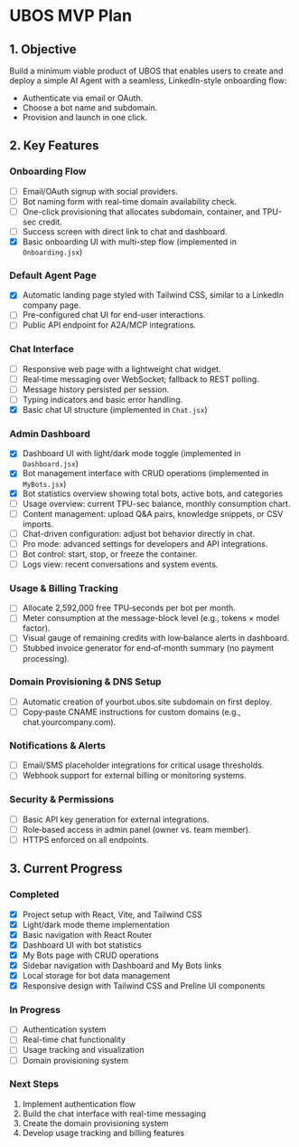 # UBOS MVP Plan

## 1. Objective

Build a minimum viable product of UBOS that enables users to create and deploy a simple AI Agent with a seamless, LinkedIn-style onboarding flow:

- Authenticate via email or OAuth.
- Choose a bot name and subdomain.
- Provision and launch in one click.

## 2. Key Features

### Onboarding Flow

- [ ] Email/OAuth signup with social providers.
- [ ] Bot naming form with real-time domain availability check.
- [ ] One-click provisioning that allocates subdomain, container, and TPU-sec credit.
- [ ] Success screen with direct link to chat and dashboard.
- [x] Basic onboarding UI with multi-step flow (implemented in `Onboarding.jsx`)

### Default Agent Page

- [x] Automatic landing page styled with Tailwind CSS, similar to a LinkedIn company page.
- [ ] Pre-configured chat UI for end-user interactions.
- [ ] Public API endpoint for A2A/MCP integrations.

### Chat Interface

- [ ] Responsive web page with a lightweight chat widget.
- [ ] Real‑time messaging over WebSocket; fallback to REST polling.
- [ ] Message history persisted per session.
- [ ] Typing indicators and basic error handling.
- [x] Basic chat UI structure (implemented in `Chat.jsx`)

### Admin Dashboard

- [x] Dashboard UI with light/dark mode toggle (implemented in `Dashboard.jsx`)
- [x] Bot management interface with CRUD operations (implemented in `MyBots.jsx`)
- [x] Bot statistics overview showing total bots, active bots, and categories
- [ ] Usage overview: current TPU-sec balance, monthly consumption chart.
- [ ] Content management: upload Q&A pairs, knowledge snippets, or CSV imports.
- [ ] Chat-driven configuration: adjust bot behavior directly in chat.
- [ ] Pro mode: advanced settings for developers and API integrations.
- [ ] Bot control: start, stop, or freeze the container.
- [ ] Logs view: recent conversations and system events.

### Usage & Billing Tracking

- [ ] Allocate 2,592,000 free TPU‑seconds per bot per month.
- [ ] Meter consumption at the message-block level (e.g., tokens × model factor).
- [ ] Visual gauge of remaining credits with low‑balance alerts in dashboard.
- [ ] Stubbed invoice generator for end‑of‑month summary (no payment processing).

### Domain Provisioning & DNS Setup

- [ ] Automatic creation of yourbot.ubos.site subdomain on first deploy.
- [ ] Copy‑paste CNAME instructions for custom domains (e.g., chat.yourcompany.com).

### Notifications & Alerts

- [ ] Email/SMS placeholder integrations for critical usage thresholds.
- [ ] Webhook support for external billing or monitoring systems.

### Security & Permissions

- [ ] Basic API key generation for external integrations.
- [ ] Role‑based access in admin panel (owner vs. team member).
- [ ] HTTPS enforced on all endpoints.

## 3. Current Progress

### Completed
- [x] Project setup with React, Vite, and Tailwind CSS
- [x] Light/dark mode theme implementation
- [x] Basic navigation with React Router
- [x] Dashboard UI with bot statistics
- [x] My Bots page with CRUD operations
- [x] Sidebar navigation with Dashboard and My Bots links
- [x] Local storage for bot data management
- [x] Responsive design with Tailwind CSS and Preline UI components

### In Progress
- [ ] Authentication system
- [ ] Real-time chat functionality
- [ ] Usage tracking and visualization
- [ ] Domain provisioning system

### Next Steps
1. Implement authentication flow
2. Build the chat interface with real-time messaging
3. Create the domain provisioning system
4. Develop usage tracking and billing features